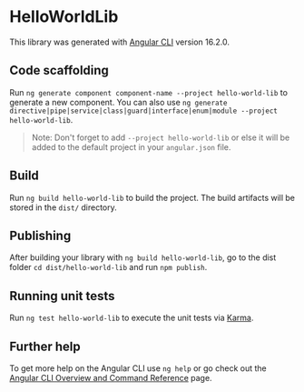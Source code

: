 # HelloWorldLib

This library was generated with [Angular CLI](https://github.com/angular/angular-cli) version 16.2.0.

## Code scaffolding

Run `ng generate component component-name --project hello-world-lib` to generate a new component. You can also use `ng generate directive|pipe|service|class|guard|interface|enum|module --project hello-world-lib`.
> Note: Don't forget to add `--project hello-world-lib` or else it will be added to the default project in your `angular.json` file. 

## Build

Run `ng build hello-world-lib` to build the project. The build artifacts will be stored in the `dist/` directory.

## Publishing

After building your library with `ng build hello-world-lib`, go to the dist folder `cd dist/hello-world-lib` and run `npm publish`.

## Running unit tests

Run `ng test hello-world-lib` to execute the unit tests via [Karma](https://karma-runner.github.io).

## Further help

To get more help on the Angular CLI use `ng help` or go check out the [Angular CLI Overview and Command Reference](https://angular.io/cli) page.
